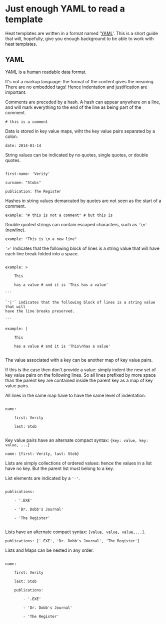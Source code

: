 # Just enough YAML to read a template

Heat templates are written in a format named '[YAML](http://yaml.org/)'. This
is a short guide that will, hopefully, give you enough background to be able
to work with heat templates.

## YAML

YAML is a human readable data format.

It's not a markup language: the format of the content gives the meaning. There
are no embedded tags! Hence indentation and justification are important.

Comments are preceded by a hash. A hash can appear anywhere on a line, and will
mark everything to the end of the line as being part of the comment.

```
# this is a comment
```

Data is stored in key value maps, wiht the key value pairs separated by a colon.

```
date: 2014-01-14
```

String values can be indicated by no quotes, single quotes, or double quotes.


```

first-name: 'Verity'

surname: "Stobs"

publication: The Register

```

Hashes in string values demarcated by quotes are not seen as the start of a comment.

```
example: "# this is not a comment" # but this is
```

Double quoted strings can contain escaped characters, such as `'\n'` (newline).

```
example: "This is \n a new line"
```

`'>'` Indicates that the following block of lines is a string value that will
have each line break folded into a space.

````

example: >

    This
    
    has a value # and it is 'This has a value'
    
```

`'|'` indicates that the following block of lines is a string value that will
have the line breaks preserved.

```

example: |

    This
    
    has a value # and it is 'This\nhas a value'
    
````

The value associated with a key can be another map of key value pairs.

If this is the case then don't provide a value: simply indent the new set of
key value pairs on the following lines. So all lines prefixed by more space
than the parent key are contained inside the parent key as a map of key value
pairs.

All lines in the same map have to have the same level of indentation.

```

name:

    first: Verity
    
    last: Stob
    
```

Key value pairs have an alternate compact syntax: `{key: value, key: value, ...}`

```
name: {first: Verity, last: Stob}
```

Lists are simply collections of ordered values: hence the values in a list have
no key. But the parent list must belong to a key.

List elements are indicated by a `'-'`.

```

publications:

    - '.EXE'
    
    - 'Dr. Dobb's Journal'
    
    - 'The Register'
    
```

Lists have an alternate compact syntax: `[value, value, value,...]`.

```
publications: ['.EXE', 'Dr. Dobb's Journal', 'The Register']
```

Lists and Maps can be nested in any order.

```

name:

    first: Verity
    
    last: Stob
    
    publications:
    
        - '.EXE'
        
        - 'Dr. Dobb's Journal'
        
        - 'The Register'
        
```

